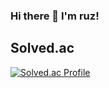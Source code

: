 ### Hi there 👋 I'm ruz!

## Solved.ac
[![Solved.ac Profile](http://mazassumnida.wtf/api/v2/generate_badge?boj=ruz)](https://solved.ac/ruz/)

<!--
**ruzs/ruzs** is a ✨ _special_ ✨ repository because its `README.md` (this file) appears on your GitHub profile.

Here are some ideas to get you started:

- 🔭 I’m currently working on ...
- 🌱 I’m currently learning ...
- 👯 I’m looking to collaborate on ...
- 🤔 I’m looking for help with ...
- 💬 Ask me about ...
- 📫 How to reach me: ...
- 😄 Pronouns: ...
- ⚡ Fun fact: ...
-->
